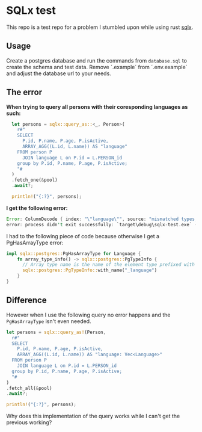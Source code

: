 # SQLx test

This repo is a test repo for a problem I stumbled upon while using rust [sqlx](https://github.com/launchbadge/sqlx).

## Usage

Create a postgres database and run the commands from `database.sql` to create the schema and test data. Remove ´.example´ from ´.env.example´ and adjust the database url to your needs.

## The error

**When trying to query all persons with their coresponding languages as such:**
```rust
  let persons = sqlx::query_as::<_, Person>(
    r#"
    SELECT
      P.id, P.name, P.age, P.isActive,
      ARRAY_AGG((L.id, L.name)) AS "language"
    FROM person P
      JOIN language L on P.id = L.PERSON_id
    group by P.id, P.name, P.age, P.isActive;
    "#
  )
  .fetch_one(&pool)
  .await?;

  println!("{:?}", persons);
```

**I get the following error:**
```rust
Error: ColumnDecode { index: "\"language\"", source: "mismatched types; Rust type `alloc::vec::Vec<sqlx_test::entities::language::Language>` (as SQL type `_language`) is not compatible with SQL type `RECORD[]`" }
error: process didn't exit successfully: `target\debug\sqlx-test.exe` (exit code: 1)
```

I had to the following piece of code because otherwise I get a PgHasArrayType error:
```rust
impl sqlx::postgres::PgHasArrayType for Language {
    fn array_type_info() -> sqlx::postgres::PgTypeInfo {
      // Array type name is the name of the element type prefixed with `_`.
      sqlx::postgres::PgTypeInfo::with_name("_language")
    }
}
```

## Difference

However when I use the following query no error happens and the `PgHasArrayType` isn't even needed.
```rust
let persons = sqlx::query_as!(Person,
  r#"
  SELECT
    P.id, P.name, P.age, P.isActive,
    ARRAY_AGG((L.id, L.name)) AS "language: Vec<Language>"
  FROM person P
    JOIN language L on P.id = L.PERSON_id
  group by P.id, P.name, P.age, P.isActive;
  "#
)
.fetch_all(&pool)
.await?;

println!("{:?}", persons);
```

Why does this implementation of the query works while I can't get the previous working?
